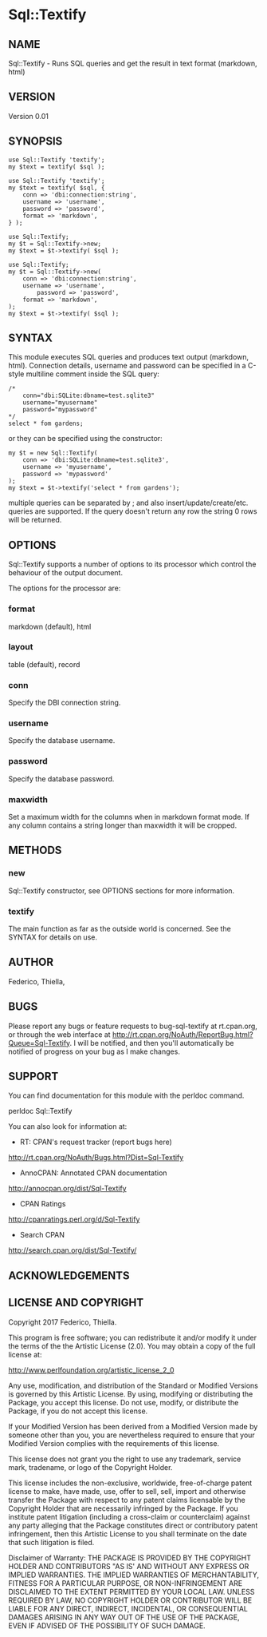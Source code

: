 # Sql::Textify

## NAME

Sql::Textify - Runs SQL queries and get the result in text format (markdown, html)

## VERSION

Version 0.01

## SYNOPSIS

    use Sql::Textify 'textify';
    my $text = textify( $sql );

    use Sql::Textify 'textify';
    my $text = textify( $sql, {
        conn => 'dbi:connection:string',
        username => 'username',
        password => 'password',
        format => 'markdown',
    } );

    use Sql::Textify;
    my $t = Sql::Textify->new;
    my $text = $t->textify( $sql );

    use Sql::Textify;
    my $t = Sql::Textify->new(
        conn => 'dbi:connection:string',
        username => 'username',
            password => 'password',
        format => 'markdown',
    );
    my $text = $t->textify( $sql );

## SYNTAX

This module executes SQL queries and produces text output (markdown,
html). Connection details, username and password can be specified in a
C-style multiline comment inside the SQL query:

    /*
        conn="dbi:SQLite:dbname=test.sqlite3"
        username="myusername"
        password="mypassword"
    */
    select * fom gardens;

or they can be specified using the constructor:

    my $t = new Sql::Textify(
        conn => 'dbi:SQLite:dbname=test.sqlite3',
        username => 'myusername',
        password => 'mypassword'
    );
    my $text = $t->textify('select * from gardens');

multiple queries can be separated by ; and also
insert/update/create/etc. queries are supported. If the query doesn't
return any row the string 0 rows will be returned.

## OPTIONS

Sql::Textify supports a number of options to its processor which
control the behaviour of the output document.

The options for the processor are:

### format

markdown (default), html

### layout

table (default), record

### conn

Specify the DBI connection string.

### username

Specify the database username.

### password

Specify the database password.

### maxwidth

Set a maximum width for the columns when in markdown format mode. If
any column contains a string longer than maxwidth it will be cropped.

## METHODS

### new

Sql::Textify constructor, see OPTIONS sections for more information.

### textify

The main function as far as the outside world is concerned. See the
SYNTAX for details on use.

## AUTHOR

Federico, Thiella, <fthiella at gmail.com>

## BUGS

Please report any bugs or feature requests to bug-sql-textify at
rt.cpan.org, or through the web interface at
http://rt.cpan.org/NoAuth/ReportBug.html?Queue=Sql-Textify. I will be
notified, and then you'll automatically be notified of progress on your
bug as I make changes.

## SUPPORT

You can find documentation for this module with the perldoc command.

perldoc Sql::Textify

You can also look for information at:

* RT: CPAN's request tracker (report bugs here)

http://rt.cpan.org/NoAuth/Bugs.html?Dist=Sql-Textify

* AnnoCPAN: Annotated CPAN documentation

http://annocpan.org/dist/Sql-Textify

* CPAN Ratings

http://cpanratings.perl.org/d/Sql-Textify

* Search CPAN

http://search.cpan.org/dist/Sql-Textify/

## ACKNOWLEDGEMENTS

## LICENSE AND COPYRIGHT

Copyright 2017 Federico, Thiella.

This program is free software; you can redistribute it and/or modify it
under the terms of the the Artistic License (2.0). You may obtain a
copy of the full license at:

http://www.perlfoundation.org/artistic_license_2_0

Any use, modification, and distribution of the Standard or Modified
Versions is governed by this Artistic License. By using, modifying or
distributing the Package, you accept this license. Do not use, modify,
or distribute the Package, if you do not accept this license.

If your Modified Version has been derived from a Modified Version made
by someone other than you, you are nevertheless required to ensure that
your Modified Version complies with the requirements of this license.

This license does not grant you the right to use any trademark, service
mark, tradename, or logo of the Copyright Holder.

This license includes the non-exclusive, worldwide, free-of-charge
patent license to make, have made, use, offer to sell, sell, import and
otherwise transfer the Package with respect to any patent claims
licensable by the Copyright Holder that are necessarily infringed by
the Package. If you institute patent litigation (including a
cross-claim or counterclaim) against any party alleging that the
Package constitutes direct or contributory patent infringement, then
this Artistic License to you shall terminate on the date that such
litigation is filed.

Disclaimer of Warranty: THE PACKAGE IS PROVIDED BY THE COPYRIGHT HOLDER
AND CONTRIBUTORS "AS IS' AND WITHOUT ANY EXPRESS OR IMPLIED WARRANTIES.
THE IMPLIED WARRANTIES OF MERCHANTABILITY, FITNESS FOR A PARTICULAR
PURPOSE, OR NON-INFRINGEMENT ARE DISCLAIMED TO THE EXTENT PERMITTED BY
YOUR LOCAL LAW. UNLESS REQUIRED BY LAW, NO COPYRIGHT HOLDER OR
CONTRIBUTOR WILL BE LIABLE FOR ANY DIRECT, INDIRECT, INCIDENTAL, OR
CONSEQUENTIAL DAMAGES ARISING IN ANY WAY OUT OF THE USE OF THE PACKAGE,
EVEN IF ADVISED OF THE POSSIBILITY OF SUCH DAMAGE.

